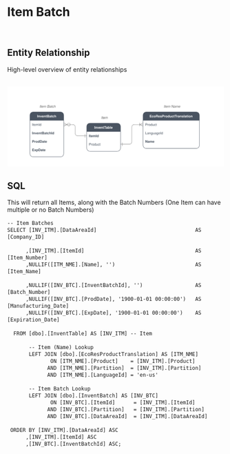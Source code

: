 # Item Batch

<br />

## Entity Relationship
High-level overview of entity relationships

<br />

<img src="https://raw.githubusercontent.com/janusvrensburg/ms-d365-fo/main/svg/item-batch.drawio.svg">

<br />

## SQL
This will return all Items, along with the Batch Numbers (One Item can have multiple or no Batch Numbers)

```
-- Item Batches
SELECT [INV_ITM].[DataAreaId]                                AS [Company_ID]

      ,[INV_ITM].[ItemId]                                    AS [Item_Number]
      ,NULLIF([ITM_NME].[Name], '')                          AS [Item_Name]

      ,NULLIF([INV_BTC].[InventBatchId], '')                 AS [Batch_Number]
      ,NULLIF([INV_BTC].[ProdDate], '1900-01-01 00:00:00')   AS [Manufacturing_Date]
      ,NULLIF([INV_BTC].[ExpDate], '1900-01-01 00:00:00')    AS [Expiration_Date]

  FROM [dbo].[InventTable] AS [INV_ITM] -- Item

       -- Item (Name) Lookup
       LEFT JOIN [dbo].[EcoResProductTranslation] AS [ITM_NME]
              ON [ITM_NME].[Product]    = [INV_ITM].[Product]
             AND [ITM_NME].[Partition]  = [INV_ITM].[Partition]
             AND [ITM_NME].[LanguageId] = 'en-us'

       -- Item Batch Lookup
       LEFT JOIN [dbo].[InventBatch] AS [INV_BTC]
              ON [INV_BTC].[ItemId]      = [INV_ITM].[ItemId]
             AND [INV_BTC].[Partition]   = [INV_ITM].[Partition]
             AND [INV_BTC].[DataAreaId]  = [INV_ITM].[DataAreaId]

 ORDER BY [INV_ITM].[DataAreaId] ASC
      ,[INV_ITM].[ItemId] ASC
      ,[INV_BTC].[InventBatchId] ASC;
```
